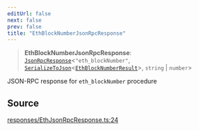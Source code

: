 ```yaml
---
editUrl: false
next: false
prev: false
title: "EthBlockNumberJsonRpcResponse"
---
```


> **EthBlockNumberJsonRpcResponse**: [`JsonRpcResponse`](/reference/jsonrpc/type-aliases/jsonrpcresponse/)\<`"eth_blockNumber"`, [`SerializeToJson`](/reference/tevm/procedures-types/type-aliases/serializetojson/)\<[`EthBlockNumberResult`](/reference/actions-types/type-aliases/ethblocknumberresult/)\>, `string` \| `number`\>

JSON-RPC response for `eth_blockNumber` procedure

## Source

[responses/EthJsonRpcResponse.ts:24](https://github.com/evmts/tevm-monorepo/blob/main/packages/procedures-types/src/responses/EthJsonRpcResponse.ts#L24)
